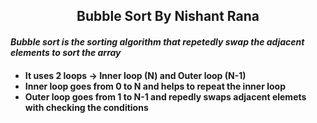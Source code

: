 <center> 
<h2>Bubble Sort By Nishant Rana</h2>
</center>
 <h4><i> Bubble sort is the sorting algorithm that repetedly swap the adjacent elements to sort the array </i><h4>

- It uses 2 loops -> Inner loop (N) and Outer loop (N-1)
- Inner loop goes from 0 to N and helps to repeat the inner loop
- Outer loop goes from 1 to N-1 and repedly swaps adjacent elemets with checking the conditions

